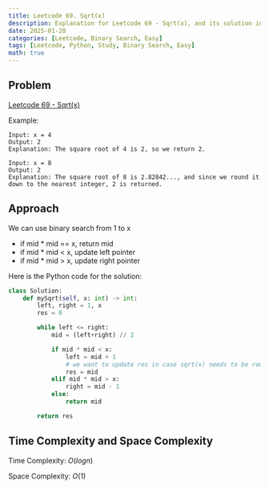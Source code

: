 ```yaml
---
title: Leetcode 69. Sqrt(x)
description: Explanation for Leetcode 69 - Sqrt(x), and its solution in Python.
date: 2025-01-28
categories: [Leetcode, Binary Search, Easy]
tags: [Leetcode, Python, Study, Binary Search, Easy]
math: true
---
```


## Problem
[Leetcode 69 - Sqrt(x)](https://leetcode.com/problems/sqrtx/description/)

Example:
```
Input: x = 4
Output: 2
Explanation: The square root of 4 is 2, so we return 2.

Input: x = 8
Output: 2
Explanation: The square root of 8 is 2.82842..., and since we round it down to the nearest integer, 2 is returned.
```

## Approach

We can use binary search from 1 to x
- if mid * mid == x, return mid
- if mid * mid < x, update left pointer
- if mid * mid > x, update right pointer


Here is the Python code for the solution:
```python
class Solution:
    def mySqrt(self, x: int) -> int:
        left, right = 1, x
        res = 0

        while left <= right:
            mid = (left+right) // 2

            if mid * mid < x:
                left = mid + 1
                # we want to update res in case sqrt(x) needs to be rounded off
                res = mid
            elif mid * mid > x:
                right = mid - 1
            else:
                return mid

        return res    
```
## Time Complexity and Space Complexity

Time Complexity: $O(log n)$

Space Complexity: $O(1)$